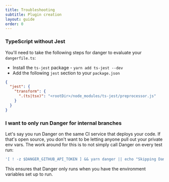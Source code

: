 ```yaml
---
title: Troubleshooting
subtitle: Plugin creation
layout: guide
order: 0
---
```





### TypeScript without Jest

You'll need to take the following steps for danger to evaluate your `dangerfile.ts`:

* Install the `ts-jest` package - `yarn add ts-jest --dev`
* Add the following `jest` section to your `package.json`

```json
{
  "jest": {
    "transform": {
      ".(ts|tsx)": "<rootDir>/node_modules/ts-jest/preprocessor.js"
    }
  }
}
```

### I want to only run Danger for internal branches

Let's say you run Danger on the same CI service that deploys your code. If that's open source, you don't want to be letting anyone pull out your private env vars. The work around for this is to not simply call Danger on every test run:

``` sh
'[ ! -z $DANGER_GITHUB_API_TOKEN ] && yarn danger || echo "Skipping Danger for External Contributor"'
```  

This ensures that Danger only runs when you have the environment variables set up to run.
